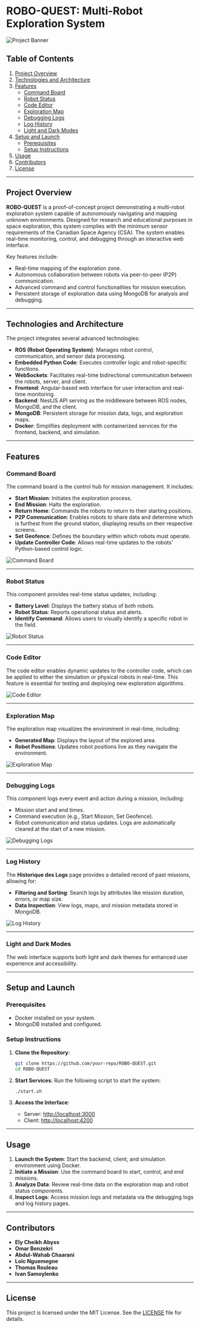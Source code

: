 # ROBO-QUEST: Multi-Robot Exploration System

![Project Banner](./doc/banner.png)

## Table of Contents
1. [Project Overview](#project-overview)
2. [Technologies and Architecture](#technologies-and-architecture)
3. [Features](#features)
   - [Command Board](#command-board)
   - [Robot Status](#robot-status)
   - [Code Editor](#code-editor)
   - [Exploration Map](#exploration-map)
   - [Debugging Logs](#debugging-logs)
   - [Log History](#log-history)
   - [Light and Dark Modes](#light-and-dark-modes)
4. [Setup and Launch](#setup-and-launch)
   - [Prerequisites](#prerequisites)
   - [Setup Instructions](#setup-instructions)
5. [Usage](#usage)
6. [Contributors](#contributors)
7. [License](#license)

---

## Project Overview
**ROBO-QUEST** is a proof-of-concept project demonstrating a multi-robot exploration system capable of autonomously navigating and mapping unknown environments. Designed for research and educational purposes in space exploration, this system complies with the minimum sensor requirements of the Canadian Space Agency (CSA). The system enables real-time monitoring, control, and debugging through an interactive web interface.

Key features include:
- Real-time mapping of the exploration zone.
- Autonomous collaboration between robots via peer-to-peer (P2P) communication.
- Advanced command and control functionalities for mission execution.
- Persistent storage of exploration data using MongoDB for analysis and debugging.

---

## Technologies and Architecture
The project integrates several advanced technologies:
- **ROS (Robot Operating System)**: Manages robot control, communication, and sensor data processing.
- **Embedded Python Code**: Executes controller logic and robot-specific functions.
- **WebSockets**: Facilitates real-time bidirectional communication between the robots, server, and client.
- **Frontend**: Angular-based web interface for user interaction and real-time monitoring.
- **Backend**: NestJS API serving as the middleware between ROS nodes, MongoDB, and the client.
- **MongoDB**: Persistent storage for mission data, logs, and exploration maps.
- **Docker**: Simplifies deployment with containerized services for the frontend, backend, and simulation.

---

## Features

### Command Board
The command board is the control hub for mission management. It includes:
- **Start Mission**: Initiates the exploration process.
- **End Mission**: Halts the exploration.
- **Return Home**: Commands the robots to return to their starting positions.
- **P2P Communication**: Enables robots to share data and determine which is furthest from the ground station, displaying results on their respective screens.
- **Set Geofence**: Defines the boundary within which robots must operate.
- **Update Controller Code**: Allows real-time updates to the robots' Python-based control logic.

![Command Board](./doc/command-board.png)

---

### Robot Status
This component provides real-time status updates, including:
- **Battery Level**: Displays the battery status of both robots.
- **Robot Status**: Reports operational status and alerts.
- **Identify Command**: Allows users to visually identify a specific robot in the field.

![Robot Status](./doc/robot-status.png)

---

### Code Editor
The code editor enables dynamic updates to the controller code, which can be applied to either the simulation or physical robots in real-time. This feature is essential for testing and deploying new exploration algorithms.

![Code Editor](./doc/code-editor.png)

---

### Exploration Map
The exploration map visualizes the environment in real-time, including:
- **Generated Map**: Displays the layout of the explored area.
- **Robot Positions**: Updates robot positions live as they navigate the environment.

![Exploration Map](./doc/exploration-map.png)

---

### Debugging Logs
This component logs every event and action during a mission, including:
- Mission start and end times.
- Command execution (e.g., Start Mission, Set Geofence).
- Robot communication and status updates.
Logs are automatically cleared at the start of a new mission.

![Debugging Logs](./doc/debugging-logs.png)

---

### Log History
The **Historique des Logs** page provides a detailed record of past missions, allowing for:
- **Filtering and Sorting**: Search logs by attributes like mission duration, errors, or map size.
- **Data Inspection**: View logs, maps, and mission metadata stored in MongoDB.

![Log History](./doc/log-history.png)

---

### Light and Dark Modes
The web interface supports both light and dark themes for enhanced user experience and accessibility.

---

## Setup and Launch

### Prerequisites
- Docker installed on your system.
- MongoDB installed and configured.

### Setup Instructions
1. **Clone the Repository**:
   ```bash
   git clone https://github.com/your-repo/ROBO-QUEST.git
   cd ROBO-QUEST
   ```

2. **Start Services**:
   Run the following script to start the system:
   ```bash
   ./start.sh
   ```

3. **Access the Interface**:
   - Server: [http://localhost:3000](http://localhost:3000)
   - Client: [http://localhost:4200](http://localhost:4200)

---

## Usage
1. **Launch the System**: Start the backend, client, and simulation environment using Docker.
2. **Initiate a Mission**: Use the command board to start, control, and end missions.
3. **Analyze Data**: Review real-time data on the exploration map and robot status components.
4. **Inspect Logs**: Access mission logs and metadata via the debugging logs and log history pages.

---

## Contributors
- **Ely Cheikh Abyss**
- **Omar Benzekri**
- **Abdul-Wahab Chaarani**
- **Loïc Nguemegne**
- **Thomas Rouleau**
- **Ivan Samoylenko**

---

## License
This project is licensed under the MIT License. See the [LICENSE](LICENSE.txt) file for details.